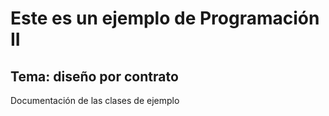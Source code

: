 # Este es un ejemplo de **Programación II**
## Tema: diseño por contrato
Documentación de las clases de ejemplo